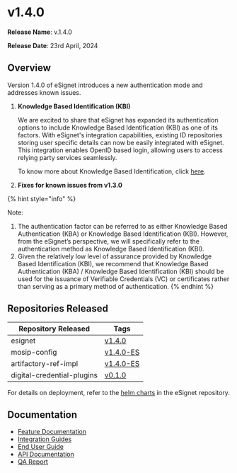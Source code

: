 # v1.4.0

**Release Name**: v.1.4.0

**Release Date**: 23rd April, 2024

## Overview

Version 1.4.0 of eSignet introduces a new authentication mode and addresses known issues.

1.  **Knowledge Based Identification (KBI)**

    We are excited to share that eSignet has expanded its authentication options to include Knowledge Based Identification (KBI) as one of its factors. With eSignet's integration capabilities, existing ID repositories storing user specific details can now be easily integrated with eSignet. This integration enables OpenID based login, allowing users to access relying party services seamlessly.

    To know more about Knowledge Based Identification, click [here](https://docs.esignet.io/overview/features#knowledge-based-authentication).
2. **Fixes for known issues from v1.3.0**

{% hint style="info" %}


Note:

1. The authentication factor can be referred to as either Knowledge Based Authentication (KBA) or Knowledge Based Identification (KBI). However, from the eSignet’s perspective, we will specifically refer to the authentication method as Knowledge Based Identification (KBI).
2. Given the relatively low level of assurance provided by Knowledge Based Identification  (KBI), we recommend that Knowledge Based Authentication (KBA) / Knowledge Based Identification (KBI) should be used for the issuance of Verifiable Credentials (VC) or certificates rather than serving as a primary method of authentication.&#x20;
{% endhint %}

## Repositories Released

| Repository Released        | Tags                                                          |
| -------------------------- | ------------------------------------------------------------- |
| esignet                    | [v1.4.0](https://github.com/mosip/esignet)                    |
| mosip-config               | [v1.4.0-ES](https://github.com/mosip/mosip-config)            |
| artifactory-ref-impl       | [v1.4.0-ES](https://github.com/mosip/artifactory-ref-impl)    |
| digital-credential-plugins | [v0.1.0](https://github.com/mosip/digital-credential-plugins) |

For details on deployment, refer to the [helm charts](https://github.com/mosip/esignet/tree/v1.4.0/helm) in the eSignet repository.

## Documentation

* [Feature Documentation](https://docs.esignet.io/overview/features#knowledge-based-authentication)
* [Integration Guides](https://docs.esignet.io/integration)
* [End User Guide](https://docs.esignet.io/end-user-guide)
* [API Documentation](https://github.com/mosip/esignet/blob/v1.4.0/docs/esignet-openapi.yaml)
* [QA Report](test-report.md)
